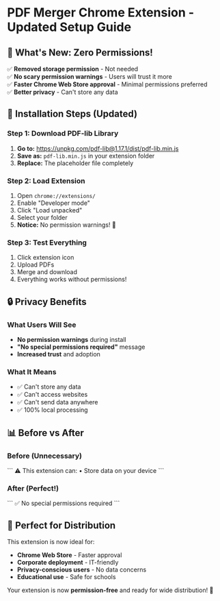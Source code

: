 # PDF Merger Chrome Extension - Updated Setup Guide

## 🎉 What's New: Zero Permissions!

✅ **Removed storage permission** - Not needed  
✅ **No scary permission warnings** - Users will trust it more  
✅ **Faster Chrome Web Store approval** - Minimal permissions preferred  
✅ **Better privacy** - Can't store any data  

## 🚀 Installation Steps (Updated)

### Step 1: Download PDF-lib Library
1. **Go to:** https://unpkg.com/pdf-lib@1.17.1/dist/pdf-lib.min.js
2. **Save as:** `pdf-lib.min.js` in your extension folder
3. **Replace:** The placeholder file completely

### Step 2: Load Extension
1. Open `chrome://extensions/`
2. Enable "Developer mode"
3. Click "Load unpacked"
4. Select your folder
5. **Notice:** No permission warnings! 🎉

### Step 3: Test Everything
1. Click extension icon
2. Upload PDFs
3. Merge and download
4. Everything works without permissions!

## 🔒 Privacy Benefits

### What Users Will See
- **No permission warnings** during install
- **"No special permissions required"** message
- **Increased trust** and adoption

### What It Means
- ✅ Can't store any data
- ✅ Can't access websites
- ✅ Can't send data anywhere
- ✅ 100% local processing

## 📊 Before vs After

### Before (Unnecessary)
\`\`\`
⚠️ This extension can:
• Store data on your device
\`\`\`

### After (Perfect!)
\`\`\`
✅ No special permissions required
\`\`\`

## 🎯 Perfect for Distribution

This extension is now ideal for:
- **Chrome Web Store** - Faster approval
- **Corporate deployment** - IT-friendly
- **Privacy-conscious users** - No data concerns
- **Educational use** - Safe for schools

Your extension is now **permission-free** and ready for wide distribution! 🚀
